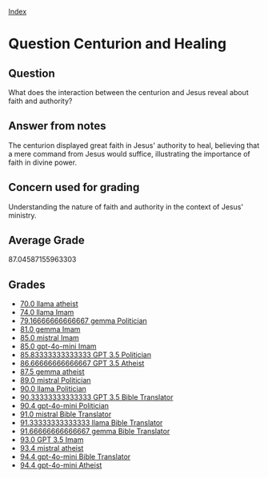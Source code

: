 
[Index](../../index.md)
# Question Centurion and Healing
## Question
What does the interaction between the centurion and Jesus reveal about faith and authority?

## Answer from notes
The centurion displayed great faith in Jesus' authority to heal, believing that a mere command from Jesus would suffice, illustrating the importance of faith in divine power.

## Concern used for grading
Understanding the nature of faith and authority in the context of Jesus' ministry.

## Average Grade
87.04587155963303

## Grades
 * [70.0 llama atheist](../answers/llama_atheist/Centurion_and_Healing.md)
 * [74.0 llama Imam](../answers/llama_Imam/Centurion_and_Healing.md)
 * [79.16666666666667 gemma Politician](../answers/gemma_Politician/Centurion_and_Healing.md)
 * [81.0 gemma Imam](../answers/gemma_Imam/Centurion_and_Healing.md)
 * [85.0 mistral Imam](../answers/mistral_Imam/Centurion_and_Healing.md)
 * [85.0 gpt-4o-mini Imam](../answers/gpt-4o-mini_Imam/Centurion_and_Healing.md)
 * [85.83333333333333 GPT 3.5 Politician](../answers/GPT_3.5_Politician/Centurion_and_Healing.md)
 * [86.66666666666667 GPT 3.5 Atheist](../answers/GPT_3.5_Atheist/Centurion_and_Healing.md)
 * [87.5 gemma atheist](../answers/gemma_atheist/Centurion_and_Healing.md)
 * [89.0 mistral Politician](../answers/mistral_Politician/Centurion_and_Healing.md)
 * [90.0 llama Politician](../answers/llama_Politician/Centurion_and_Healing.md)
 * [90.33333333333333 GPT 3.5 Bible Translator](../answers/GPT_3.5_Bible_Translator/Centurion_and_Healing.md)
 * [90.4 gpt-4o-mini Politician](../answers/gpt-4o-mini_Politician/Centurion_and_Healing.md)
 * [91.0 mistral Bible Translator](../answers/mistral_Bible_Translator/Centurion_and_Healing.md)
 * [91.33333333333333 llama Bible Translator](../answers/llama_Bible_Translator/Centurion_and_Healing.md)
 * [91.66666666666667 gemma Bible Translator](../answers/gemma_Bible_Translator/Centurion_and_Healing.md)
 * [93.0 GPT 3.5 Imam](../answers/GPT_3.5_Imam/Centurion_and_Healing.md)
 * [93.4 mistral atheist](../answers/mistral_atheist/Centurion_and_Healing.md)
 * [94.4 gpt-4o-mini Bible Translator](../answers/gpt-4o-mini_Bible_Translator/Centurion_and_Healing.md)
 * [94.4 gpt-4o-mini Atheist](../answers/gpt-4o-mini_Atheist/Centurion_and_Healing.md)

